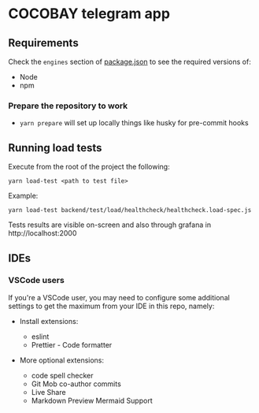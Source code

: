 # COCOBAY telegram app

## Requirements

Check the `engines` section of [package.json](package.json) to see the required versions of:

- Node
- npm

### Prepare the repository to work

- `yarn prepare` will set up locally things like husky for pre-commit hooks

## Running load tests

Execute from the root of the project the following:

`yarn load-test <path to test file>`

Example:

`yarn load-test backend/test/load/healthcheck/healthcheck.load-spec.js`

Tests results are visible on-screen and also through grafana in http://localhost:2000

## IDEs

### VSCode users

If you're a VSCode user, you may need to configure some additional settings to get the maximum from your IDE in this repo, namely:

- Install extensions:

  - eslint
  - Prettier - Code formatter

- More optional extensions:
  - code spell checker
  - Git Mob co-author commits
  - Live Share
  - Markdown Preview Mermaid Support
